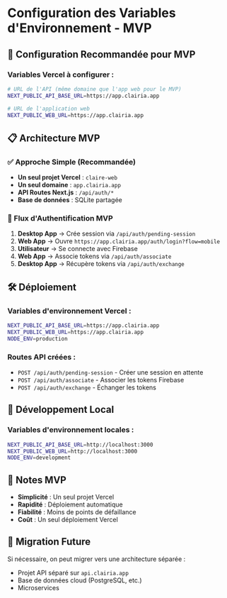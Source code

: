 # Configuration des Variables d'Environnement - MVP

## 🚀 Configuration Recommandée pour MVP

### Variables Vercel à configurer :

```bash
# URL de l'API (même domaine que l'app web pour le MVP)
NEXT_PUBLIC_API_BASE_URL=https://app.clairia.app

# URL de l'application web
NEXT_PUBLIC_WEB_URL=https://app.clairia.app
```

## 📋 Architecture MVP

### ✅ Approche Simple (Recommandée)
- **Un seul projet Vercel** : `claire-web`
- **Un seul domaine** : `app.clairia.app`
- **API Routes Next.js** : `/api/auth/*`
- **Base de données** : SQLite partagée

### 🔄 Flux d'Authentification MVP

1. **Desktop App** → Crée session via `/api/auth/pending-session`
2. **Web App** → Ouvre `https://app.clairia.app/auth/login?flow=mobile`
3. **Utilisateur** → Se connecte avec Firebase
4. **Web App** → Associe tokens via `/api/auth/associate`
5. **Desktop App** → Récupère tokens via `/api/auth/exchange`

## 🛠️ Déploiement

### Variables d'environnement Vercel :
```bash
NEXT_PUBLIC_API_BASE_URL=https://app.clairia.app
NEXT_PUBLIC_WEB_URL=https://app.clairia.app
NODE_ENV=production
```

### Routes API créées :
- `POST /api/auth/pending-session` - Créer une session en attente
- `POST /api/auth/associate` - Associer les tokens Firebase
- `POST /api/auth/exchange` - Échanger les tokens

## 🔧 Développement Local

### Variables d'environnement locales :
```bash
NEXT_PUBLIC_API_BASE_URL=http://localhost:3000
NEXT_PUBLIC_WEB_URL=http://localhost:3000
NODE_ENV=development
```

## 📝 Notes MVP

- **Simplicité** : Un seul projet Vercel
- **Rapidité** : Déploiement automatique
- **Fiabilité** : Moins de points de défaillance
- **Coût** : Un seul déploiement Vercel

## 🔄 Migration Future

Si nécessaire, on peut migrer vers une architecture séparée :
- Projet API séparé sur `api.clairia.app`
- Base de données cloud (PostgreSQL, etc.)
- Microservices
